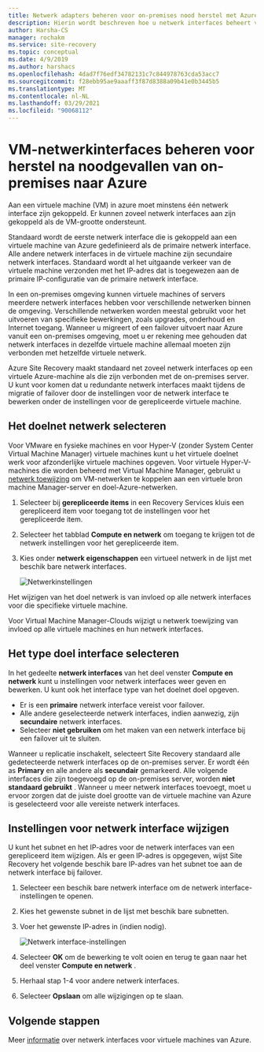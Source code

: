 ```yaml
---
title: Netwerk adapters beheren voor on-premises nood herstel met Azure Site Recovery
description: Hierin wordt beschreven hoe u netwerk interfaces beheert voor on-premises herstel na nood gevallen naar Azure met Azure Site Recovery
author: Harsha-CS
manager: rochakm
ms.service: site-recovery
ms.topic: conceptual
ms.date: 4/9/2019
ms.author: harshacs
ms.openlocfilehash: 4dad7f76edf34782131c7c844978763cda53acc7
ms.sourcegitcommit: f28ebb95ae9aaaff3f87d8388a09b41e0b3445b5
ms.translationtype: MT
ms.contentlocale: nl-NL
ms.lasthandoff: 03/29/2021
ms.locfileid: "90068112"
---
```

# <a name="manage-vm-network-interfaces-for-on-premises-disaster-recovery-to-azure"></a>VM-netwerkinterfaces beheren voor herstel na noodgevallen van on-premises naar Azure

Aan een virtuele machine (VM) in azure moet minstens één netwerk interface zijn gekoppeld. Er kunnen zoveel netwerk interfaces aan zijn gekoppeld als de VM-grootte ondersteunt.

Standaard wordt de eerste netwerk interface die is gekoppeld aan een virtuele machine van Azure gedefinieerd als de primaire netwerk interface. Alle andere netwerk interfaces in de virtuele machine zijn secundaire netwerk interfaces. Standaard wordt al het uitgaande verkeer van de virtuele machine verzonden met het IP-adres dat is toegewezen aan de primaire IP-configuratie van de primaire netwerk interface.

In een on-premises omgeving kunnen virtuele machines of servers meerdere netwerk interfaces hebben voor verschillende netwerken binnen de omgeving. Verschillende netwerken worden meestal gebruikt voor het uitvoeren van specifieke bewerkingen, zoals upgrades, onderhoud en Internet toegang. Wanneer u migreert of een failover uitvoert naar Azure vanuit een on-premises omgeving, moet u er rekening mee gehouden dat netwerk interfaces in dezelfde virtuele machine allemaal moeten zijn verbonden met hetzelfde virtuele netwerk.

Azure Site Recovery maakt standaard net zoveel netwerk interfaces op een virtuele Azure-machine als die zijn verbonden met de on-premises server. U kunt voor komen dat u redundante netwerk interfaces maakt tijdens de migratie of failover door de instellingen voor de netwerk interface te bewerken onder de instellingen voor de gerepliceerde virtuele machine.

## <a name="select-the-target-network"></a>Het doelnet netwerk selecteren

Voor VMware en fysieke machines en voor Hyper-V (zonder System Center Virtual Machine Manager) virtuele machines kunt u het virtuele doelnet werk voor afzonderlijke virtuele machines opgeven. Voor virtuele Hyper-V-machines die worden beheerd met Virtual Machine Manager, gebruikt u [netwerk toewijzing](./hyper-v-vmm-network-mapping.md) om VM-netwerken te koppelen aan een virtuele bron machine Manager-server en doel-Azure-netwerken.

1. Selecteer bij **gerepliceerde items** in een Recovery Services kluis een gerepliceerd item voor toegang tot de instellingen voor het gerepliceerde item.

2. Selecteer het tabblad **Compute en netwerk** om toegang te krijgen tot de netwerk instellingen voor het gerepliceerde item.

3. Kies onder **netwerk eigenschappen** een virtueel netwerk in de lijst met beschik bare netwerk interfaces.

    ![Netwerkinstellingen](./media/site-recovery-manage-network-interfaces-on-premises-to-azure/compute-and-network.png)

Het wijzigen van het doel netwerk is van invloed op alle netwerk interfaces voor die specifieke virtuele machine.

Voor Virtual Machine Manager-Clouds wijzigt u netwerk toewijzing van invloed op alle virtuele machines en hun netwerk interfaces.

## <a name="select-the-target-interface-type"></a>Het type doel interface selecteren

In het gedeelte **netwerk interfaces** van het deel venster **Compute en netwerk** kunt u instellingen voor netwerk interfaces weer geven en bewerken. U kunt ook het interface type van het doelnet doel opgeven.

- Er is een **primaire** netwerk interface vereist voor failover.
- Alle andere geselecteerde netwerk interfaces, indien aanwezig, zijn **secundaire** netwerk interfaces.
- Selecteer **niet gebruiken** om het maken van een netwerk interface bij een failover uit te sluiten.

Wanneer u replicatie inschakelt, selecteert Site Recovery standaard alle gedetecteerde netwerk interfaces op de on-premises server. Er wordt één as **Primary** en alle andere als **secundair** gemarkeerd. Alle volgende interfaces die zijn toegevoegd op de on-premises server, worden **niet standaard gebruikt** . Wanneer u meer netwerk interfaces toevoegt, moet u ervoor zorgen dat de juiste doel grootte van de virtuele machine van Azure is geselecteerd voor alle vereiste netwerk interfaces.

## <a name="modify-network-interface-settings"></a>Instellingen voor netwerk interface wijzigen

U kunt het subnet en het IP-adres voor de netwerk interfaces van een gerepliceerd item wijzigen. Als er geen IP-adres is opgegeven, wijst Site Recovery het volgende beschik bare IP-adres van het subnet toe aan de netwerk interface bij failover.

1. Selecteer een beschik bare netwerk interface om de netwerk interface-instellingen te openen.

2. Kies het gewenste subnet in de lijst met beschik bare subnetten.

3. Voer het gewenste IP-adres in (indien nodig).

    ![Netwerk interface-instellingen](./media/site-recovery-manage-network-interfaces-on-premises-to-azure/network-interface-settings.png)

4. Selecteer **OK** om de bewerking te volt ooien en terug te gaan naar het deel venster **Compute en netwerk** .

5. Herhaal stap 1-4 voor andere netwerk interfaces.

6. Selecteer **Opslaan** om alle wijzigingen op te slaan.

## <a name="next-steps"></a>Volgende stappen
  Meer [informatie](../virtual-network/virtual-network-network-interface-vm.md) over netwerk interfaces voor virtuele machines van Azure.
